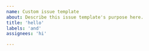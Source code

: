 ```yaml
---
name: Custom issue template
about: Describe this issue template's purpose here.
title: 'hello'
labels: 'and'
assignees: 'hi'

---
```



